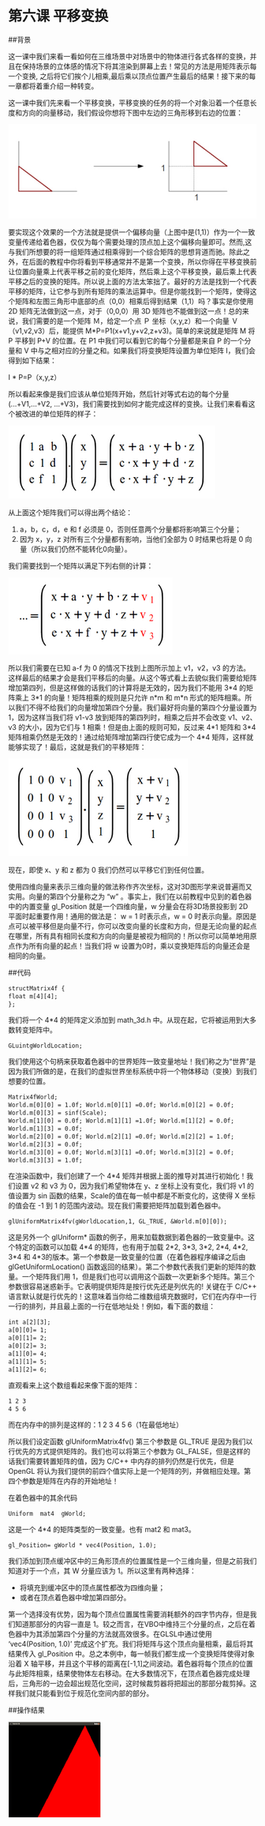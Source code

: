 # 第六课 平移变换

##背景 
                                               
这一课中我们来看一看如何在三维场景中对场景中的物体进行各式各样的变换，并且在保持场景的立体感的情况下将其渲染到屏幕上去！常见的方法是用矩阵表示每一个变换, 之后将它们挨个儿相乘,最后乘以顶点位置产生最后的结果！接下来的每一章都将着重介绍一种转变。  

这一课中我们先来看一个平移变换，平移变换的任务的将一个对象沿着一个任意长度和方向的向量移动，我们假设你想将下图中左边的三角形移到右边的位置：  

![](images\picture061.jpg)

要实现这个效果的一个方法就是提供一个偏移向量（上图中是(1,1)）作为一个一致变量传递给着色器，仅仅为每个需要处理的顶点加上这个偏移向量即可。然而,这与我们所想要的将一组矩阵通过相乘得到一个综合矩阵的思想背道而驰。除此之外，在后面的教程中你将看到平移通常并不是第一个变换，所以你得在平移变换前让位置向量乘上代表平移之前的变化矩阵，然后乘上这个平移变换，最后乘上代表平移之后的变换的矩阵。所以说上面的方法太笨拙了。最好的方法是找到一个代表平移的矩阵，让它参与到所有矩阵的乘法运算中。但是你能找到一个矩阵，使得这个矩阵和左图三角形中底部的点（0,0）相乘后得到结果（1,1）吗？事实是你使用 2D 矩阵无法做到这一点，对于（0,0,0）用 3D 矩阵也不能做到这一点！总的来说，我们需要的是一个矩阵 Ｍ，给定一个点 Ｐ 坐标（x,y,z）和一个向量 Ｖ（v1,v2,v3）后，能提供 M*P=P1(x+v1,y+v2,z+v3)。简单的来说就是矩阵 M 将 P 平移到 P+V 的位置。在 P1 中我们可以看到它的每个分量都是来自 P 的一个分量和 V 中与之相对应的分量之和。如果我们将变换矩阵设置为单位矩阵 I，我们会得到如下结果：  

I * P=P（x,y,z）

所以看起来像是我们应该从单位矩阵开始，然后针对等式右边的每个分量(...+V1,...+V2, ...+V3)，我们需要找到如何才能完成这样的变换。让我们来看看这个被改进的单位矩阵的样子：  

![](images\picture062.jpg)

从上面这个矩阵我们可以得出两个结论：

1. a，b，c，d，e 和 f 必须是 0，否则任意两个分量都将影响第三个分量；
2. 因为 x，y，z 对所有三个分量都有影响，当他们全部为 0 时结果也将是 0 向量（所以我们仍然不能转化0向量）。  

我们需要找到一个矩阵以满足下列右侧的计算：

![](images\picture063.jpg)  

所以我们需要在已知 a-f 为 0 的情况下找到上图所示加上 v1，v2，v3 的方法。这样最后的结果才会是我们平移后的向量。从这个等式看上去貌似我们需要给矩阵增加第四列，但是这样做的话我们的计算将是无效的，因为我们不能用 3\*4 的矩阵乘上 3\*1 的向量！矩阵相乘的规则是只允许 n\*m 和 m\*n 形式的矩阵相乘。所以我们不得不给我们的向量增加第四个分量。我们最好将向量的第四个分量设置为 1，因为这样当我们将 v1-v3 放到矩阵的第四列时，相乘之后并不会改变 v1、v2、v3 的大小，因为它们与 1 相乘！但是由上面的规则可知，反过来 4\*1 矩阵和 3\*4 矩阵相乘仍然是无效的！通过给矩阵增加第四行使它成为一个 4\*4 矩阵，这样就能够实现了！最后，这就是我们的平移矩阵：

![](images\picture064.jpg)

现在，即使 x、y 和 z 都为 0 我们仍然可以平移它们到任何位置。  

使用四维向量来表示三维向量的做法称作齐次坐标，这对3D图形学来说普遍而又实用。向量的第四个分量称之为 “w” 。事实上，我们在以前教程中见到的着色器中的内置变量 gl_Position 就是一个四维向量，w 分量会在将3D场景投影到 2D 平面时起重要作用！通用的做法是： w = 1 时表示点，w = 0 时表示向量。原因是点可以被平移但是向量不行，你可以改变向量的长度和方向，但是无论向量的起点在哪里，所有具有相同长度和方向的向量是被视为相同的！所以你可以简单地用原点作为所有向量的起点！当我们将 w 设置为0时，乘以变换矩阵后的向量还会是相同的向量。

##代码

```
structMatrix4f {
float m[4][4];
};
```

我们将一个 4\*4 的矩阵定义添加到 math_3d.h 中。从现在起，它将被运用到大多数转变矩阵中。

```
GLuintgWorldLocation;
```

我们使用这个句柄来获取着色器中的世界矩阵一致变量地址！我们称之为“世界”是因为我们所做的是，在我们的虚拟世界坐标系统中将一个物体移动（变换）到我们想要的位置。

```
Matrix4fWorld;
World.m[0][0] = 1.0f; World.m[0][1] =0.0f; World.m[0][2] = 0.0f; World.m[0][3] = sinf(Scale);
World.m[1][0] = 0.0f; World.m[1][1] =1.0f; World.m[1][2] = 0.0f; World.m[1][3] = 0.0f;
World.m[2][0] = 0.0f; World.m[2][1] =0.0f; World.m[2][2] = 1.0f; World.m[2][3] = 0.0f;
World.m[3][0] = 0.0f; World.m[3][1] =0.0f; World.m[3][2] = 0.0f; World.m[3][3] = 1.0f;
```

在渲染函数中，我们创建了一个 4\*4 矩阵并根据上面的推导对其进行初始化！我们设置 v2 和 v3 为 0，因为我们希望物体在 y、z 坐标上没有变化，我们将 v1 的值设置为 sin 函数的结果，Scale的值在每一帧中都是不断变化的，这使得 X 坐标的值会在 -1 到 1 的范围内波动。现在我们需要把矩阵加载到着色器中。  

```
glUniformMatrix4fv(gWorldLocation,1, GL_TRUE, &World.m[0][0]);
```

这是另外一个 glUniform* 函数的例子，用来加载数据到着色器的一致变量中。这个特定的函数可以加载 4\*4 的矩阵，也有用于加载 2\*2, 3\*3, 3\*2, 2\*4, 4\*2, 3\*4 和 4\*3的版本。第一个参数是一致变量的位置（在着色器程序编译之后由 glGetUniformLocation() 函数返回的结果）。第二个参数代表我们更新的矩阵的数量。一个矩阵我们用 1，但是我们也可以调用这个函数一次更新多个矩阵。第三个参数很容易迷惑新手。它表明提供矩阵是按行优先还是列优先的! 关键在于 C/C++ 语言默认就是行优先的！这意味着当你给二维数组填充数据时，它们在内存中一行一行的排列，并且最上面的一行在低地址处！例如，看下面的数组：  

```
int a[2][3];
a[0][0]= 1;
a[0][1]= 2;
a[0][2]= 3;
a[1][0]= 4;
a[1][1]= 5;
a[1][2]= 6;
```

直观看来上这个数组看起来像下面的矩阵：  

```
1 2 3
4 5 6
```

而在内存中的排列是这样的：1 2 3 4 5 6（1在最低地址）

所以我们设定函数 glUniformMatrix4fv() 第三个参数是 GL\_TRUE 是因为我们以行优先的方式提供矩阵的。我们也可以将第三个参数为 GL\_FALSE，但是这样的话我们需要转置矩阵的值，因为 C/C++ 中内存的排列仍然是行优先，但是 OpenGL 将认为我们提供的前四个值实际上是一个矩阵的列，并做相应处理。第四个参数是矩阵在内存的开始地址！  

在着色器中的其余代码  

```
Uniform  mat4  gWorld;
```

这是一个 4\*4 的矩阵类型的一致变量。也有 mat2 和 mat3。  

```
gl_Position= gWorld * vec4(Position, 1.0);
```

我们添加到顶点缓冲区中的三角形顶点的位置属性是一个三维向量，但是之前我们知道对于一个点，其 W 分量应该为 1。所以这里有两种选择：  

- 将填充到缓冲区中的顶点属性都改为四维向量；
- 或者在顶点着色器中增加第四部分。  

第一个选择没有优势，因为每个顶点位置属性需要消耗额外的四字节内存，但是我们知道那部分的内容一直是 1。较之而言，在VBO中维持三个分量的点，之后在着色器中为其添加第四个分量的方法就高效很多。在GLSL中通过使用 ‘vec4(Position, 1.0)’ 完成这个扩充。我们将矩阵与这个顶点向量相乘，最后将其结果传入 gl_Position 中。总之本例中，每一帧我们都生成一个变换矩阵使得对象沿着 X 轴平移，并且这个平移的距离在[-1,1]之间波动。着色器将每个顶点的位置与此矩阵相乘，结果使物体左右移动。在大多数情况下，在顶点着色器完成处理后，三角形的一边会超出规范化空间，这时候裁剪器将把超出的那部分裁剪掉。这样我们就只能看到位于规范化空间内部的部分。  

##操作结果

![](images\picture065.jpg)